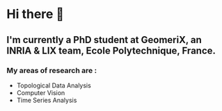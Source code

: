 # Hi there 👋
## I'm currently a __PhD student__ at GeomeriX, an INRIA & LIX team, Ecole Polytechnique, France. 

### My areas of research are :
- Topological Data Analysis
- Computer Vision
- Time Series Analysis 

 
<!--
**jumdc/jumdc** is a ✨ _special_ ✨ repository because its `README.md` (this file) appears on your GitHub profile.

Here are some ideas to get you started:

- 🔭 I’m currently working on ...
- 🌱 I’m currently learning ...
- 👯 I’m looking to collaborate on ...
- 🤔 I’m looking for help with ...
- 💬 Ask me about ...
- 📫 How to reach me: ...
- 😄 Pronouns: ...
- ⚡ Fun fact: ...
-->
